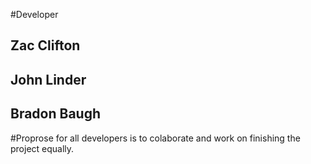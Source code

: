 #Developer

## Zac Clifton



## John Linder


## Bradon Baugh 

#Proprose for all developers is to colaborate and work on finishing the project equally. 

